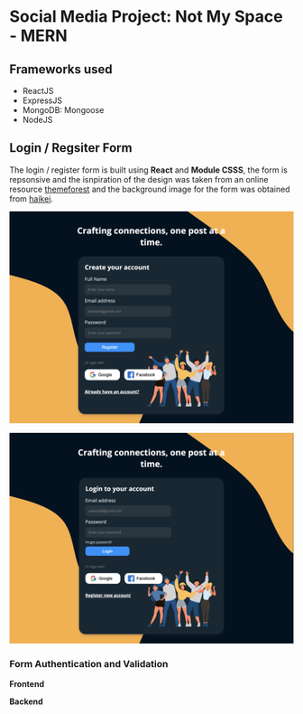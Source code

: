 # Social Media Project: Not My Space - MERN

## Frameworks used

- ReactJS
- ExpressJS
- MongoDB: Mongoose
- NodeJS

## Login / Regsiter Form

The login / register form is built using **React** and **Module CSSS**, the form is repsonsive and the isnpiration of the design was taken from an online resource [themeforest](https://themeforest.net/) and the background image for the form was obtained from
[haikei](https://app.haikei.app/).

![Register form](image.png)

![Login form](image-1.png)

### Form Authentication and Validation

**Frontend**

**Backend**
